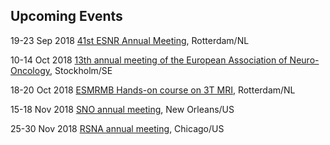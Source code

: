## Upcoming Events

19-23 Sep 2018 [41st ESNR Annual Meeting](http://www.esnr.org/en/calendar/esnr-annual-meetings/19-09-2018-41st-esnr-annual-meeting/), Rotterdam/NL

10-14 Oct 2018 [13th annual meeting of the European Association of Neuro-Oncology](https://www.eano.eu/eano2018/home/), Stockholm/SE

18-20 Oct 2018 [ESMRMB Hands-on course on 3T MRI](https://www.esmrmb.org/education/hands-on-mri/courses-2018/3t-mri/), Rotterdam/NL

15-18 Nov 2018 [SNO annual meeting](https://www.soc-neuro-onc.org/SNO/2018Annual/2018AnnualHome.aspx), New Orleans/US

25-30 Nov 2018 [RSNA annual meeting](https://www.rsna.org/Annual-Meeting/), Chicago/US
